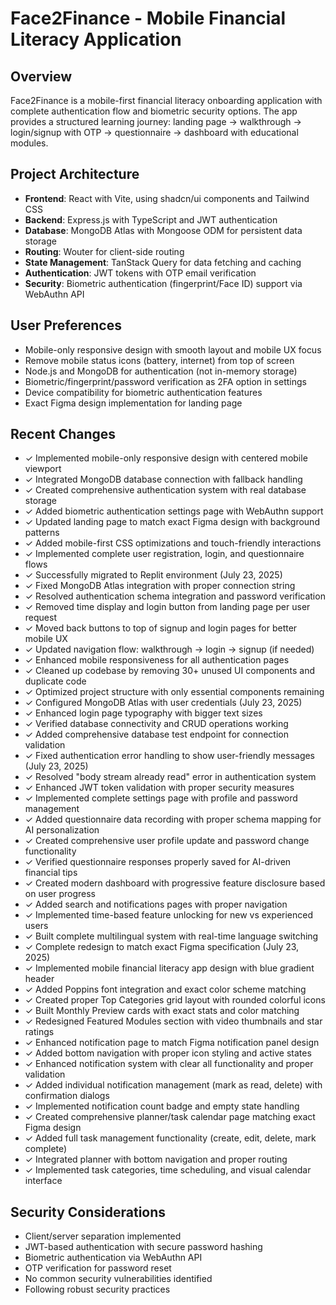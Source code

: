 # Face2Finance - Mobile Financial Literacy Application

## Overview
Face2Finance is a mobile-first financial literacy onboarding application with complete authentication flow and biometric security options. The app provides a structured learning journey: landing page → walkthrough → login/signup with OTP → questionnaire → dashboard with educational modules.

## Project Architecture
- **Frontend**: React with Vite, using shadcn/ui components and Tailwind CSS
- **Backend**: Express.js with TypeScript and JWT authentication
- **Database**: MongoDB Atlas with Mongoose ODM for persistent data storage
- **Routing**: Wouter for client-side routing
- **State Management**: TanStack Query for data fetching and caching
- **Authentication**: JWT tokens with OTP email verification
- **Security**: Biometric authentication (fingerprint/Face ID) support via WebAuthn API

## User Preferences
- Mobile-only responsive design with smooth layout and mobile UX focus
- Remove mobile status icons (battery, internet) from top of screen
- Node.js and MongoDB for authentication (not in-memory storage)
- Biometric/fingerprint/password verification as 2FA option in settings
- Device compatibility for biometric authentication features
- Exact Figma design implementation for landing page

## Recent Changes
- ✓ Implemented mobile-only responsive design with centered mobile viewport
- ✓ Integrated MongoDB database connection with fallback handling
- ✓ Created comprehensive authentication system with real database storage
- ✓ Added biometric authentication settings page with WebAuthn support
- ✓ Updated landing page to match exact Figma design with background patterns
- ✓ Added mobile-first CSS optimizations and touch-friendly interactions
- ✓ Implemented complete user registration, login, and questionnaire flows
- ✓ Successfully migrated to Replit environment (July 23, 2025)
- ✓ Fixed MongoDB Atlas integration with proper connection string
- ✓ Resolved authentication schema integration and password verification
- ✓ Removed time display and login button from landing page per user request
- ✓ Moved back buttons to top of signup and login pages for better mobile UX
- ✓ Updated navigation flow: walkthrough → login → signup (if needed)
- ✓ Enhanced mobile responsiveness for all authentication pages
- ✓ Cleaned up codebase by removing 30+ unused UI components and duplicate code
- ✓ Optimized project structure with only essential components remaining
- ✓ Configured MongoDB Atlas with user credentials (July 23, 2025)
- ✓ Enhanced login page typography with bigger text sizes
- ✓ Verified database connectivity and CRUD operations working
- ✓ Added comprehensive database test endpoint for connection validation
- ✓ Fixed authentication error handling to show user-friendly messages (July 23, 2025)
- ✓ Resolved "body stream already read" error in authentication system
- ✓ Enhanced JWT token validation with proper security measures
- ✓ Implemented complete settings page with profile and password management
- ✓ Added questionnaire data recording with proper schema mapping for AI personalization
- ✓ Created comprehensive user profile update and password change functionality
- ✓ Verified questionnaire responses properly saved for AI-driven financial tips
- ✓ Created modern dashboard with progressive feature disclosure based on user progress
- ✓ Added search and notifications pages with proper navigation
- ✓ Implemented time-based feature unlocking for new vs experienced users
- ✓ Built complete multilingual system with real-time language switching
- ✓ Complete redesign to match exact Figma specification (July 23, 2025)
- ✓ Implemented mobile financial literacy app design with blue gradient header
- ✓ Added Poppins font integration and exact color scheme matching
- ✓ Created proper Top Categories grid layout with rounded colorful icons
- ✓ Built Monthly Preview cards with exact stats and color matching
- ✓ Redesigned Featured Modules section with video thumbnails and star ratings
- ✓ Enhanced notification page to match Figma notification panel design
- ✓ Added bottom navigation with proper icon styling and active states
- ✓ Enhanced notification system with clear all functionality and proper validation
- ✓ Added individual notification management (mark as read, delete) with confirmation dialogs
- ✓ Implemented notification count badge and empty state handling
- ✓ Created comprehensive planner/task calendar page matching exact Figma design
- ✓ Added full task management functionality (create, edit, delete, mark complete)
- ✓ Integrated planner with bottom navigation and proper routing
- ✓ Implemented task categories, time scheduling, and visual calendar interface

## Security Considerations
- Client/server separation implemented
- JWT-based authentication with secure password hashing
- Biometric authentication via WebAuthn API
- OTP verification for password reset
- No common security vulnerabilities identified
- Following robust security practices